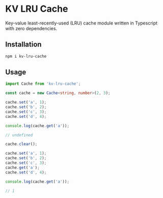 # KV LRU Cache

Key-value least-recently-used (LRU) cache module written in Typescript with zero dependencies.

## Installation

```sh
npm i kv-lru-cache
```

## Usage

```ts
import Cache from 'kv-lru-cache';

const cache = new Cache<string, number>(2, 3);

cache.set('a', 1);
cache.set('b', 2);
cache.set('c', 3);
cache.set('d', 4);

console.log(cache.get('a'));

// undefined

cache.clear();

cache.set('a', 1);
cache.set('b', 2);
cache.set('c', 3);
cache.get('a');
cache.set('d', 4);

console.log(cache.get('a'));

// 1
```
